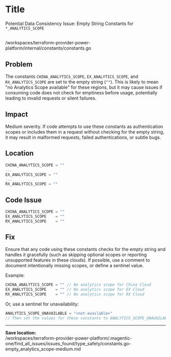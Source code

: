 # Title

Potential Data Consistency Issue: Empty String Constants for `*_ANALYTICS_SCOPE`

##
/workspaces/terraform-provider-power-platform/internal/constants/constants.go

## Problem

The constants `CHINA_ANALYTICS_SCOPE`, `EX_ANALYTICS_SCOPE`, and `RX_ANALYTICS_SCOPE` are set to the empty string (`""`). This is likely to mean "no Analytics Scope available" for these regions, but it may cause issues if consuming code does not check for emptiness before usage, potentially leading to invalid requests or silent failures.

## Impact

Medium severity. If code attempts to use these constants as authentication scopes or includes them in a request without checking for the empty string, it may result in malformed requests, failed authentications, or subtle bugs.

## Location

```go
CHINA_ANALYTICS_SCOPE = ""
...
EX_ANALYTICS_SCOPE = ""
...
RX_ANALYTICS_SCOPE = ""
```

## Code Issue

```go
CHINA_ANALYTICS_SCOPE = ""
EX_ANALYTICS_SCOPE    = ""
RX_ANALYTICS_SCOPE    = ""
```

## Fix

Ensure that any code using these constants checks for the empty string and handles it gracefully (such as skipping optional scopes or reporting unsupported features in these clouds). If possible, use a comment to document intentionally missing scopes, or define a sentinel value.

Example:

```go
CHINA_ANALYTICS_SCOPE = "" // No analytics scope for China Cloud
EX_ANALYTICS_SCOPE    = "" // No analytics scope for EX Cloud
RX_ANALYTICS_SCOPE    = "" // No analytics scope for RX Cloud
```

Or, use a sentinel for unavailability:

```go
ANALYTICS_SCOPE_UNAVAILABLE = "<not-available>"
// Then set the values for these constants to ANALYTICS_SCOPE_UNAVAILABLE
```

---

**Save location:**  
/workspaces/terraform-provider-power-platform/.magentic-one/find_all_issues/issues_found/type_safety/constants.go-empty_analytics_scope-medium.md
